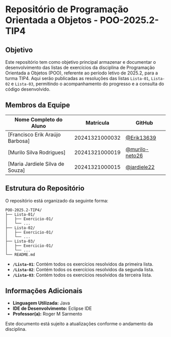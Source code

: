# Repositório de Programação Orientada a Objetos - POO-2025.2-TIP4

## Objetivo

Este repositório tem como objetivo principal armazenar e documentar o desenvolvimento das listas de exercícios da disciplina de Programação Orientada a Objetos (POO), referente ao período letivo de 2025.2, para a turma TIP4. Aqui serão publicadas as resoluções das listas `Lista-01`, `Lista-02` e `Lista-03`, permitindo o acompanhamento do progresso e a consulta do código desenvolvido.

## Membros da Equipe

| Nome Completo do Aluno          | Matrícula      | GitHub                                             |
| ------------------------------- | -------------- | -------------------------------------------------- |
| [Francisco Erik Araújo Barbosa] | 20241321000032 | [@Erik13639](https://github.com/@erik13639)        |
| [Murilo Silva Rodrigues]        | 20241321000019 | [@murilo-neto26](https://github.com/@muriloneto26) |
| [Maria Jardiele Silva de Souza] | 20241321000015 | [@jardiele22](https://github.com/@jardiele22)      |


## Estrutura do Repositório

O repositório está organizado da seguinte forma:

```
POO-2025.2-TIP4/
├── Lista-01/
│   ├── Exercicio-01/
│   └── ...
├── Lista-02/
│   ├── Exercicio-01/
│   └── ...
├── Lista-03/
│   ├── Exercicio-01/
│   └── ...
└── README.md
```

-   **`/Lista-01`**: Contém todos os exercícios resolvidos da primeira lista.
-   **`/Lista-02`**: Contém todos os exercícios resolvidos da segunda lista.
-   **`/Lista-03`**: Contém todos os exercícios resolvidos da terceira lista.

## Informações Adicionais

-   **Linguagem Utilizada:** Java
-   **IDE de Desenvolvimento:** Eclipse IDE
-   **Professor(a):** Roger M Sarmento

Este documento está sujeito a atualizações conforme o andamento da disciplina.
